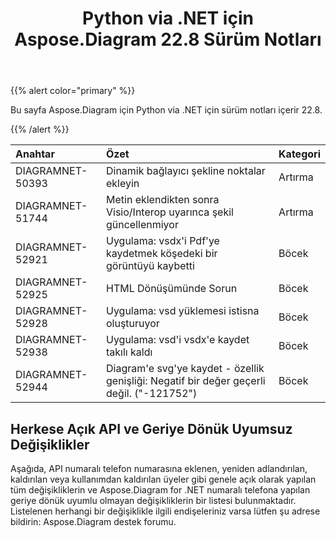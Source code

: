 ﻿---
title: Python via .NET için Aspose.Diagram 22.8 Sürüm Notları
type: docs
weight: 19
url: /tr/python-net/aspose-diagram-for-python-via-net-22-8-release-notes/
---
{{% alert color="primary" %}} 

Bu sayfa Aspose.Diagram için Python via .NET için sürüm notları içerir 22.8.

{{% /alert %}} 

|**Anahtar**|**Özet**|**Kategori**|
|:- |:- |:- |
|DIAGRAMNET-50393|Dinamik bağlayıcı şekline noktalar ekleyin|Artırma|
|DIAGRAMNET-51744|Metin eklendikten sonra Visio/Interop uyarınca şekil güncellenmiyor|Artırma|
|DIAGRAMNET-52921|Uygulama: vsdx'i Pdf'ye kaydetmek köşedeki bir görüntüyü kaybetti|Böcek|
|DIAGRAMNET-52925|HTML Dönüşümünde Sorun|Böcek|
|DIAGRAMNET-52928|Uygulama: vsd yüklemesi istisna oluşturuyor|Böcek|
|DIAGRAMNET-52938|Uygulama: vsd'i vsdx'e kaydet takılı kaldı|Böcek|
|DIAGRAMNET-52944|Diagram'e svg'ye kaydet - özellik genişliği: Negatif bir değer geçerli değil. ("-121752")|Böcek|

## **Herkese Açık API ve Geriye Dönük Uyumsuz Değişiklikler**
Aşağıda, API numaralı telefon numarasına eklenen, yeniden adlandırılan, kaldırılan veya kullanımdan kaldırılan üyeler gibi genele açık olarak yapılan tüm değişikliklerin ve Aspose.Diagram for .NET numaralı telefona yapılan geriye dönük uyumlu olmayan değişikliklerin bir listesi bulunmaktadır. Listelenen herhangi bir değişiklikle ilgili endişeleriniz varsa lütfen şu adrese bildirin: Aspose.Diagram destek forumu.